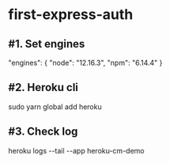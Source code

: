 # first-express-auth
#1. Set engines
-----------------------------------
 "engines": {
    "node": "12.16.3",
    "npm": "6.14.4"
  }

#2. Heroku cli
-----------------------------------
sudo yarn global add heroku

#3. Check log
-----------------------------------
heroku logs --tail --app heroku-cm-demo
